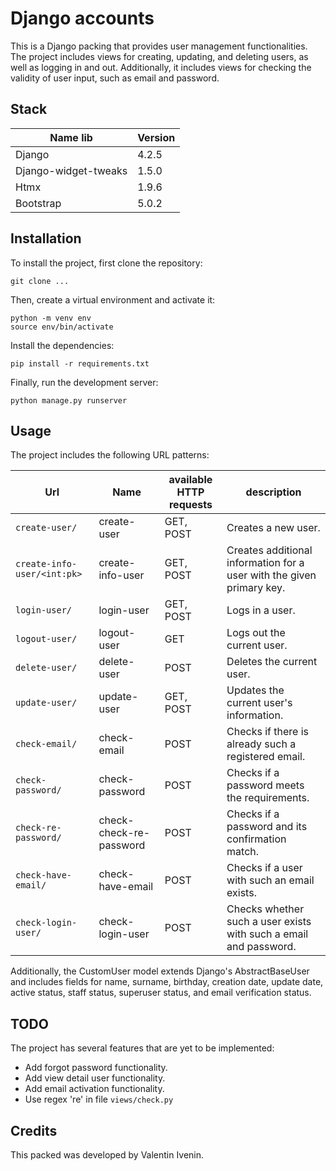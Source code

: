# Django accounts

This is a Django packing that provides user management functionalities. The project includes views for creating, updating, and deleting users, as well as logging in and out. Additionally, it includes views for checking the validity of user input, such as email and password.

## Stack

| Name lib             | Version |
|----------------------|---------|
| Django               | 4.2.5   |
| Django-widget-tweaks | 1.5.0   |
| Htmx                 | 1.9.6   |
| Bootstrap            | 5.0.2   |


## Installation

To install the project, first clone the repository:
```commandline
git clone ...
```

Then, create a virtual environment and activate it:
```commandline
python -m venv env
source env/bin/activate
```

Install the dependencies:
```commandline
pip install -r requirements.txt
```

Finally, run the development server:
```commandline
python manage.py runserver
```

## Usage

The project includes the following URL patterns:

| Url                             | Name                    | available HTTP requests | description                                                           |
|---------------------------------|-------------------------|-------------------------|-----------------------------------------------------------------------|
| ```create-user/```              | create-user             | GET, POST               | Creates a new user.                                                   |
| ```create-info-user/<int:pk>``` | create-info-user        | GET, POST               | Creates additional information for a user with the given primary key. |
| ```login-user/```               | login-user              | GET, POST               | Logs in a user.                                                       |
| ```logout-user/```              | logout-user             | GET                     | Logs out the current user.                                            |
| ```delete-user/```              | delete-user             | POST                    | Deletes the current user.                                             |
| ```update-user/```              | update-user             | GET, POST               | Updates the current user's information.                               |
| ```check-email/```              | check-email             | POST                    | Checks if there is already such a registered email.                   |
| ```check-password/```           | check-password          | POST                    | Checks if a password meets the requirements.                          |
| ```check-re-password/```        | check-check-re-password | POST                    | Checks if a password and its confirmation match.                      |
| ```check-have-email/```         | check-have-email        | POST                    | Checks if a user with such an email exists.                           |
| ```check-login-user/```         | check-login-user        | POST                    | Checks whether such a user exists with such a email and password.     |

Additionally, the CustomUser model extends Django's AbstractBaseUser and includes fields for name, surname, birthday, creation date, update date, active status, staff status, superuser status, and email verification status.

## TODO

The project has several features that are yet to be implemented:

- Add forgot password functionality.
- Add view detail user functionality.
- Add email activation functionality.
- Use regex 're' in file ```views/check.py``` 

## Credits

This packed was developed by Valentin Ivenin.
